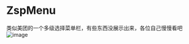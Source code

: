 # ZspMenu
类似美团的一个多级选择菜单栏，有些东西没展示出来，各位自己慢慢看吧
![image](https://github.com/PigLoveFly/ZspMenu/blob/master/gifFile.gif )
